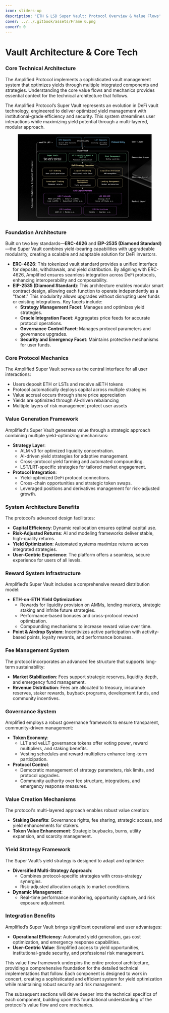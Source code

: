 ```yaml
---
icon: sliders-up
description: 'ETH & LSD Super Vault: Protocol Overview & Value Flows'
cover: ../../.gitbook/assets/Frame 6.png
coverY: 0
---
```


# Vault Architecture & Core Tech

### Core Technical Architecture

The Amplified Protocol implements a sophisticated vault management system that optimizes yields through multiple integrated components and strategies. Understanding the core value flows and mechanics provides essential context for the technical architecture that follows.

The Amplified Protocol’s Super Vault represents an evolution in DeFi vault technology, engineered to deliver optimized yield management with institutional-grade efficiency and security. This system streamlines user interactions while maximizing yield potential through a multi-layered, modular approach.

<figure><img src="../../.gitbook/assets/image (20).png" alt=""><figcaption></figcaption></figure>

### Foundation Architecture

Built on two key standards—**ERC-4626** and **EIP-2535 (Diamond Standard)**—the Super Vault combines yield-bearing capabilities with upgradeable modularity, creating a scalable and adaptable solution for DeFi investors.

* **ERC-4626**: This tokenized vault standard provides a unified interface for deposits, withdrawals, and yield distribution. By aligning with ERC-4626, Amplified ensures seamless integration across DeFi protocols, enhancing interoperability and composability.
* **EIP-2535 (Diamond Standard)**: This architecture enables modular smart contract design, allowing each function to operate independently as a "facet." This modularity allows upgrades without disrupting user funds or existing integrations. Key facets include:
  * **Strategy Management Facet**: Manages and optimizes yield strategies.
  * **Oracle Integration Facet**: Aggregates price feeds for accurate protocol operations.
  * **Governance Control Facet**: Manages protocol parameters and governance upgrades.
  * **Security and Emergency Facet**: Maintains protective mechanisms for user funds.

### **Core Protocol Mechanics**

The Amplified Super Vault serves as the central interface for all user interactions:

* Users deposit ETH or LSTs and receive aiETH tokens
* Protocol automatically deploys capital across multiple strategies
* Value accrual occurs through share price appreciation
* Yields are optimized through AI-driven rebalancing
* Multiple layers of risk management protect user assets

### **Value Generation Framework**

Amplified's Super Vault generates value through a strategic approach combining multiple yield-optimizing mechanisms:

* **Strategy Layer**:
  * ALM v3 for optimized liquidity concentration.
  * AI-driven yield strategies for adaptive management.
  * Cross-protocol yield farming and automated compounding.
  * LST/LRT-specific strategies for tailored market engagement.
* **Protocol Integration**:
  * Yield-optimized DeFi protocol connections.
  * Cross-chain opportunities and strategic token swaps.
  * Leveraged positions and derivatives management for risk-adjusted growth.

### **System Architecture Benefits**

The protocol's advanced design facilitates:

* **Capital Efficiency**: Dynamic reallocation ensures optimal capital use.
* **Risk-Adjusted Returns**: AI and modeling frameworks deliver stable, high-quality returns.
* **Yield Optimization**: Automated systems maximize returns across integrated strategies.
* **User-Centric Experience**: The platform offers a seamless, secure experience for users of all levels.

### **Reward System Infrastructure**

Amplified’s Super Vault includes a comprehensive reward distribution model:

* **ETH-on-ETH Yield Optimization**:
  * Rewards for liquidity provision on AMMs, lending markets, strategic staking and infnite future strategies.
  * Performance-based bonuses and cross-protocol reward optimization.
  * Compounding mechanisms to increase reward value over time.
* **Point & Airdrop System**: Incentivizes active participation with activity-based points, loyalty rewards, and performance bonuses.

### **Fee Management System**

The protocol incorporates an advanced fee structure that supports long-term sustainability:

* **Market Stabilization**: Fees support strategic reserves, liquidity depth, and emergency fund management.
* **Revenue Distribution**: Fees are allocated to treasury, insurance reserves, staker rewards, buyback programs, development funds, and community incentives.

### **Governance System**

Amplified employs a robust governance framework to ensure transparent, community-driven management:

* **Token Economy**:
  * LLT and veLLT governance tokens offer voting power, reward multipliers, and staking benefits.
  * Vesting schedules and reward multipliers enhance long-term participation.
* **Protocol Control**:
  * Democratic management of strategy parameters, risk limits, and protocol upgrades.
  * Community authority over fee structure, integrations, and emergency response measures.

### **Value Creation Mechanisms**

The protocol's multi-layered approach enables robust value creation:

* **Staking Benefits**: Governance rights, fee sharing, strategic access, and yield enhancements for stakers.
* **Token Value Enhancement**: Strategic buybacks, burns, utility expansion, and scarcity management.

### **Yield Strategy Framework**

The Super Vault’s yield strategy is designed to adapt and optimize:

* **Diversified Multi-Strategy Approach**:
  * Combines protocol-specific strategies with cross-strategy synergies.
  * Risk-adjusted allocation adapts to market conditions.
* **Dynamic Management**:
  * Real-time performance monitoring, opportunity capture, and risk exposure adjustment.

### **Integration Benefits**

Amplified’s Super Vault brings significant operational and user advantages:

* **Operational Efficiency**: Automated yield generation, gas cost optimization, and emergency response capabilities.
* **User-Centric Value**: Simplified access to yield opportunities, institutional-grade security, and professional risk management.

This value flow framework underpins the entire protocol architecture, providing a comprehensive foundation for the detailed technical implementations that follow. Each component is designed to work in concert, creating a sophisticated and efficient system for yield optimization while maintaining robust security and risk management.

The subsequent sections will delve deeper into the technical specifics of each component, building upon this foundational understanding of the protocol's value flow and core mechanics.
